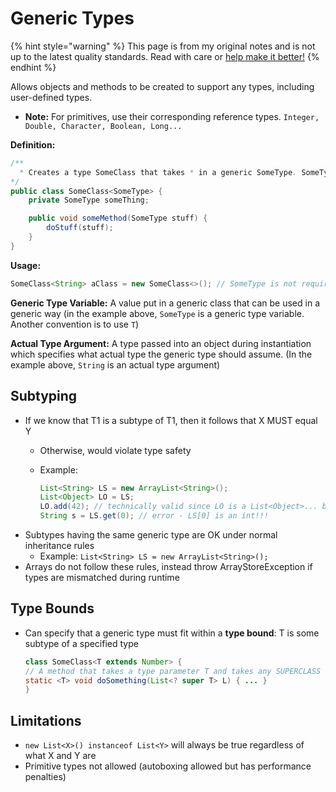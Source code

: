 # Generic Types

{% hint style="warning" %}
This page is from my original notes and is not up to the latest quality standards. Read with care or [help make it better!](https://github.com/64bitpandas/cs61b-notes/pulls)
{% endhint %}

Allows objects and methods to be created to support any types, including user-defined types.

* **Note:** For primitives, use their corresponding reference types. `Integer, Double, Character, Boolean, Long...`

**Definition:**

```java
/**
  * Creates a type SomeClass that takes * in a generic SomeType. SomeType can * be named anything.
*/
public class SomeClass<SomeType> {
    private SomeType someThing;

    public void someMethod(SomeType stuff) {
        doStuff(stuff);
    }
}
```

**Usage:**

```java
SomeClass<String> aClass = new SomeClass<>(); // SomeType is not required during instantiation
```

**Generic Type Variable:** A value put in a generic class that can be used in a generic way \(in the example above, `SomeType` is a generic type variable. Another convention is to use `T`\)

**Actual Type Argument:** A type passed into an object during instantiation which specifies what actual type the generic type should assume. \(In the example above, `String` is an actual type argument\)

## Subtyping

* If we know that T1 is a subtype of T1, then it follows that X MUST equal Y
  * Otherwise, would violate type safety
  * Example:

    ```java
    List<String> LS = new ArrayList<String>();
    List<Object> LO = LS;
    LO.add(42); // technically valid since LO is a List<Object>... but it is actually LS!
    String s = LS.get(0); // error - LS[0] is an int!!!
    ```
* Subtypes having the same generic type are OK under normal inheritance rules
  * Example: `List<String> LS = new ArrayList<String>();`
* Arrays do not follow these rules, instead throw ArrayStoreException if types are mismatched during runtime

## Type Bounds

* Can specify that a generic type must fit within a **type bound**: T is some subtype of a specified type

  ```java
  class SomeClass<T extends Number> {
  // A method that takes a type parameter T and takes any SUPERCLASS of T as a list generic type
  static <T> void doSomething(List<? super T> L) { ... }
  }
  ```

## Limitations

* `new List<X>() instanceof List<Y>` will always be true regardless of what X and Y are
* Primitive types not allowed \(autoboxing allowed but has performance penalties\)

